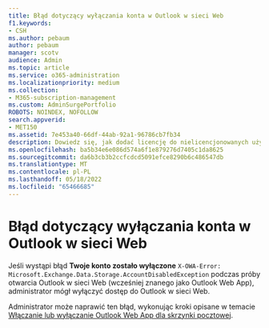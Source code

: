 ```yaml
---
title: Błąd dotyczący wyłączania konta w Outlook w sieci Web
f1.keywords:
- CSH
ms.author: pebaum
author: pebaum
manager: scotv
audience: Admin
ms.topic: article
ms.service: o365-administration
ms.localizationpriority: medium
ms.collection:
- M365-subscription-management
ms.custom: AdminSurgePortfolio
ROBOTS: NOINDEX, NOFOLLOW
search.appverid:
- MET150
ms.assetid: 7e453a40-66df-44ab-92a1-96786cb7fb34
description: Dowiedz się, jak dodać licencję do nielicencjonowanych użytkowników w celu naprawienia błędu wyłączonego konta.
ms.openlocfilehash: ba5b34e6e086d574a6f1e879276d7405c1da8625
ms.sourcegitcommit: da6b3cb3b2ccfcdcd5091efce8290b6c486547db
ms.translationtype: MT
ms.contentlocale: pl-PL
ms.lasthandoff: 05/18/2022
ms.locfileid: "65466685"
---
```

# <a name="getting-an-account-disabled-error-in-outlook-on-the-web"></a>Błąd dotyczący wyłączania konta w Outlook w sieci Web

Jeśli wystąpi błąd **Twoje konto zostało wyłączone** `X-OWA-Error: Microsoft.Exchange.Data.Storage.AccountDisabledException` podczas próby otwarcia Outlook w sieci Web (wcześniej znanego jako Outlook Web App), administrator mógł wyłączyć dostęp do Outlook w sieci Web.

Administrator może naprawić ten błąd, wykonując kroki opisane w temacie [Włączanie lub wyłączanie Outlook Web App dla skrzynki pocztowej](/exchange/recipients-in-exchange-online/manage-user-mailboxes/enable-or-disable-outlook-web-app).